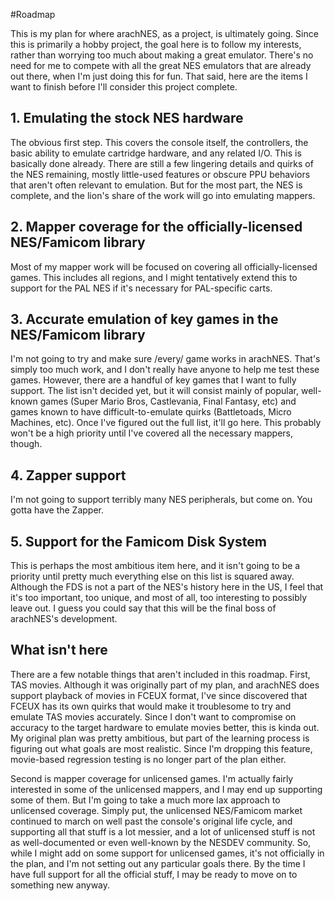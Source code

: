 #Roadmap

This is my plan for where arachNES, as a project, is ultimately going. Since this is primarily a hobby project, the goal here is to follow my interests, rather than worrying too much about making a great emulator. There's no need for me to compete with all the great NES emulators that are already out there, when I'm just doing this for fun. That said, here are the items I want to finish before I'll consider this project complete.

## 1. Emulating the stock NES hardware

The obvious first step. This covers the console itself, the controllers, the basic ability to emulate cartridge hardware, and any related I/O. This is basically done already. There are still a few lingering details and quirks of the NES remaining, mostly little-used features or obscure PPU behaviors that aren't often relevant to emulation. But for the most part, the NES is complete, and the lion's share of the work will go into emulating mappers.

## 2. Mapper coverage for the officially-licensed NES/Famicom library

Most of my mapper work will be focused on covering all officially-licensed games. This includes all regions, and I might tentatively extend this to support for the PAL NES if it's necessary for PAL-specific carts.

## 3. Accurate emulation of key games in the NES/Famicom library

I'm not going to try and make sure /every/ game works in arachNES. That's simply too much work, and I don't really have anyone to help me test these games. However, there are a handful of key games that I want to fully support. The list isn't decided yet, but it will consist mainly of popular, well-known games (Super Mario Bros, Castlevania, Final Fantasy, etc) and games known to have difficult-to-emulate quirks (Battletoads, Micro Machines, etc). Once I've figured out the full list, it'll go here. This probably won't be a high priority until I've covered all the necessary mappers, though.

## 4. Zapper support

I'm not going to support terribly many NES peripherals, but come on. You gotta have the Zapper.

## 5. Support for the Famicom Disk System

This is perhaps the most ambitious item here, and it isn't going to be a priority until pretty much everything else on this list is squared away. Although the FDS is not a part of the NES's history here in the US, I feel that it's too important, too unique, and most of all, too interesting to possibly leave out. I guess you could say that this will be the final boss of arachNES's development.

## What isn't here

There are a few notable things that aren't included in this roadmap. First, TAS movies. Although it was originally part of my plan, and arachNES does support playback of movies in FCEUX format, I've since discovered that FCEUX has its own quirks that would make it troublesome to try and emulate TAS movies accurately. Since I don't want to compromise on accuracy to the target hardware to emulate movies better, this is kinda out. My original plan was pretty ambitious, but part of the learning process is figuring out what goals are most realistic. Since I'm dropping this feature, movie-based regression testing is no longer part of the plan either.

Second is mapper coverage for unlicensed games. I'm actually fairly interested in some of the unlicensed mappers, and I may end up supporting some of them. But I'm going to take a much more lax approach to unlicensed coverage. Simply put, the unlicensed NES/Famicom market continued to march on well past the console's original life cycle, and supporting all that stuff is a lot messier, and a lot of unlicensed stuff is not as well-documented or even well-known by the NESDEV community. So, while I might add on some support for unlicensed games, it's not officially in the plan, and I'm not setting out any particular goals there. By the time I have full support for all the official stuff, I may be ready to move on to something new anyway.
